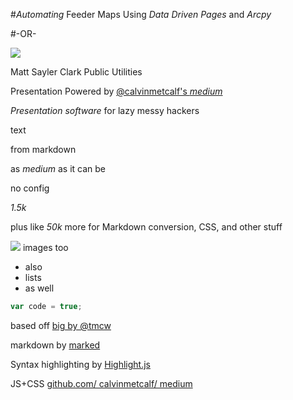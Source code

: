 #_Automating_ Feeder Maps Using _Data Driven Pages_ and _Arcpy_

#-OR-

![](/Images/OneMDXtoRule.png)

Matt Sayler
Clark Public Utilities



Presentation Powered by [@calvinmetcalf's _medium_](https://github.com/calvinmetcalf/medium)


_Presentation software_ for lazy messy hackers

text

from markdown

as _medium_ as it can be

no config

_1.5k_

plus like _50k_ more for Markdown conversion, CSS, and other stuff

![](http://farm9.staticflickr.com/8527/8680357801_712bc7e350_o.png) images too

* also
* lists
* as well

```javascript
var code = true;
```

based off [big by @tmcw](https://github.com/tmcw/big)

markdown by [marked](https://github.com/chjj/marked)

Syntax highlighting by [Highlight.js](http://softwaremaniacs.org/soft/highlight/en/)

JS+CSS [github.com/ calvinmetcalf/ medium](https://github.com/calvinmetcalf/medium)
